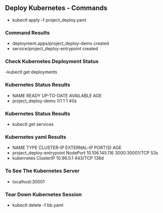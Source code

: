 ## Deploy Kubernetes - Commands
 - kubectl apply -f project_deploy.yaml
 
### Command Results
  - deployment.apps/project_deploy-demo created
  - service/project_deploy-entrypoint created

### Check Kubernetes Deployment Status
  -kubectl get deployments

### Kubernetes Status Results
  - NAME                 READY   UP-TO-DATE    AVAILABLE   AGE
  - project_deploy-demo   1/1     1            1           40s

### Kubernetes Status Results
  - kubectl get services
 
### Kubernetes yaml Results
  - NAME                        TYPE        CLUSTER-IP       EXTERNAL-IP   PORT(S)          AGE
  - project_deploy-entrypoint   NodePort    10.106.145.116   <none>        3000:30001/TCP   53s
  - kubernetes                  ClusterIP   10.96.0.1        <none>        443/TCP          138d


### To See The Kubernetes Server
  - localhost:30001

### Tear Down Kubernetes Session
  - kubectl delete -f bb.yaml